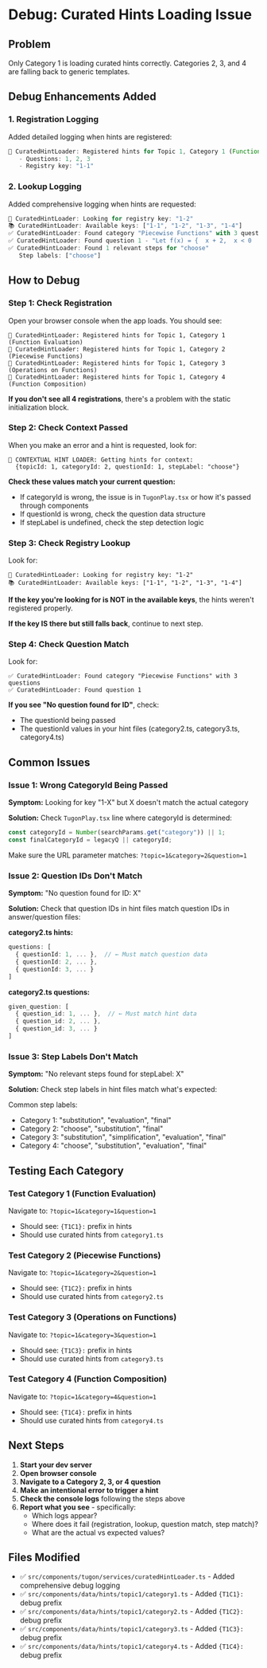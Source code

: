 # Debug: Curated Hints Loading Issue

## Problem

Only Category 1 is loading curated hints correctly. Categories 2, 3, and 4 are falling back to generic templates.

## Debug Enhancements Added

### 1. Registration Logging

Added detailed logging when hints are registered:

```typescript
📝 CuratedHintLoader: Registered hints for Topic 1, Category 1 (Function Evaluation)
   - Questions: 1, 2, 3
   - Registry key: "1-1"
```

### 2. Lookup Logging

Added comprehensive logging when hints are requested:

```typescript
🔑 CuratedHintLoader: Looking for registry key: "1-2"
📚 CuratedHintLoader: Available keys: ["1-1", "1-2", "1-3", "1-4"]
✅ CuratedHintLoader: Found category "Piecewise Functions" with 3 questions
✅ CuratedHintLoader: Found question 1 - "Let f(x) = {  x + 2,  x < 0   |   x²,  0 ≤ x ≤ 3   |   5,  x > 3  }.  Find f(-3)."
✅ CuratedHintLoader: Found 1 relevant steps for "choose"
   Step labels: ["choose"]
```

## How to Debug

### Step 1: Check Registration

Open your browser console when the app loads. You should see:

```
📝 CuratedHintLoader: Registered hints for Topic 1, Category 1 (Function Evaluation)
📝 CuratedHintLoader: Registered hints for Topic 1, Category 2 (Piecewise Functions)
📝 CuratedHintLoader: Registered hints for Topic 1, Category 3 (Operations on Functions)
📝 CuratedHintLoader: Registered hints for Topic 1, Category 4 (Function Composition)
```

**If you don't see all 4 registrations**, there's a problem with the static initialization block.

### Step 2: Check Context Passed

When you make an error and a hint is requested, look for:

```
🎯 CONTEXTUAL HINT LOADER: Getting hints for context:
  {topicId: 1, categoryId: 2, questionId: 1, stepLabel: "choose"}
```

**Check these values match your current question:**

- If categoryId is wrong, the issue is in `TugonPlay.tsx` or how it's passed through components
- If questionId is wrong, check the question data structure
- If stepLabel is undefined, check the step detection logic

### Step 3: Check Registry Lookup

Look for:

```
🔑 CuratedHintLoader: Looking for registry key: "1-2"
📚 CuratedHintLoader: Available keys: ["1-1", "1-2", "1-3", "1-4"]
```

**If the key you're looking for is NOT in the available keys**, the hints weren't registered properly.

**If the key IS there but still falls back**, continue to next step.

### Step 4: Check Question Match

Look for:

```
✅ CuratedHintLoader: Found category "Piecewise Functions" with 3 questions
✅ CuratedHintLoader: Found question 1
```

**If you see "No question found for ID"**, check:

- The questionId being passed
- The questionId values in your hint files (category2.ts, category3.ts, category4.ts)

## Common Issues

### Issue 1: Wrong CategoryId Being Passed

**Symptom:** Looking for key "1-X" but X doesn't match the actual category

**Solution:** Check `TugonPlay.tsx` line where categoryId is determined:

```typescript
const categoryId = Number(searchParams.get("category")) || 1;
const finalCategoryId = legacyQ || categoryId;
```

Make sure the URL parameter matches: `?topic=1&category=2&question=1`

### Issue 2: Question IDs Don't Match

**Symptom:** "No question found for ID: X"

**Solution:** Check that question IDs in hint files match question IDs in answer/question files:

**category2.ts hints:**

```typescript
questions: [
  { questionId: 1, ... },  // ← Must match question data
  { questionId: 2, ... },
  { questionId: 3, ... }
]
```

**category2.ts questions:**

```typescript
given_question: [
  { question_id: 1, ... },  // ← Must match hint data
  { question_id: 2, ... },
  { question_id: 3, ... }
]
```

### Issue 3: Step Labels Don't Match

**Symptom:** "No relevant steps found for stepLabel: X"

**Solution:** Check step labels in hint files match what's expected:

Common step labels:

- Category 1: "substitution", "evaluation", "final"
- Category 2: "choose", "substitution", "final"
- Category 3: "substitution", "simplification", "evaluation", "final"
- Category 4: "choose", "substitution", "evaluation", "final"

## Testing Each Category

### Test Category 1 (Function Evaluation)

Navigate to: `?topic=1&category=1&question=1`

- Should see: `{T1C1}:` prefix in hints
- Should use curated hints from `category1.ts`

### Test Category 2 (Piecewise Functions)

Navigate to: `?topic=1&category=2&question=1`

- Should see: `{T1C2}:` prefix in hints
- Should use curated hints from `category2.ts`

### Test Category 3 (Operations on Functions)

Navigate to: `?topic=1&category=3&question=1`

- Should see: `{T1C3}:` prefix in hints
- Should use curated hints from `category3.ts`

### Test Category 4 (Function Composition)

Navigate to: `?topic=1&category=4&question=1`

- Should see: `{T1C4}:` prefix in hints
- Should use curated hints from `category4.ts`

## Next Steps

1. **Start your dev server**
2. **Open browser console**
3. **Navigate to a Category 2, 3, or 4 question**
4. **Make an intentional error to trigger a hint**
5. **Check the console logs** following the steps above
6. **Report what you see** - specifically:
   - Which logs appear?
   - Where does it fail (registration, lookup, question match, step match)?
   - What are the actual vs expected values?

## Files Modified

- ✅ `src/components/tugon/services/curatedHintLoader.ts` - Added comprehensive debug logging
- ✅ `src/components/data/hints/topic1/category1.ts` - Added `{T1C1}:` debug prefix
- ✅ `src/components/data/hints/topic1/category2.ts` - Added `{T1C2}:` debug prefix
- ✅ `src/components/data/hints/topic1/category3.ts` - Added `{T1C3}:` debug prefix
- ✅ `src/components/data/hints/topic1/category4.ts` - Added `{T1C4}:` debug prefix
